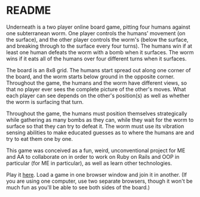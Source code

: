 # README

Underneath is a two player online board game, pitting four humans against one subterranean worm. One player controls the humans' movement (on the surface), and the other player controls the worm's (below the surface, and breaking through to the surface every four turns). The humans win if at least one human defeats the worm with a bomb when it surfaces. The worm wins if it eats all of the humans over four different turns when it surfaces.

The board is an 8x8 grid. The humans start spread out along one corner of the board, and the worm starts below ground in the opposite corner. Throughout the game, the humans and the worm have different views, so that no player ever sees the complete picture of the other's moves. What each player can see depends on the other's position(s) as well as whether the worm is surfacing that turn.

Throughout the game, the humans must position themselves strategically while gathering as many bombs as they can, while they wait for the worm to surface so that they can try to defeat it. The worm must use its vibration sensing abilities to make educated guesses as to where the humans are and try to eat them one by one.

This game was conceived as a fun, weird, unconventional project for ME and AA to collaborate on in order to work on Ruby on Rails and OOP in particular (for ME in particular), as well as learn other technologies.

Play it [here](https://floating-scrubland-32569.herokuapp.com/). Load a game in one browser window and join it in another. (If you are using one computer, use two separate browsers, though it won't be much fun as you'll be able to see both sides of the board.)
